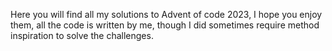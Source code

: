 Here you will find all my solutions to Advent of code 2023, I hope you enjoy them, all the code is written by me, though I did sometimes require method inspiration to solve the challenges.
